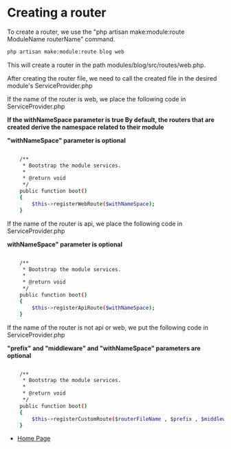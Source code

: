 # Creating a router

To create a router, we use the "php artisan make:module:route ModuleName routerName" command.

``` bash
php artisan make:module:route blog web
```

This will create a router in the path modules/blog/src/routes/web.php.

After creating the router file, we need to call the created file in the desired module's ServiceProvider.php

If the name of the router is web, we place the following code in ServiceProvider.php

**If the withNameSpace parameter is true
By default, the routers that are created derive the namespace related to their module**

**"withNameSpace" parameter is optional**

``` bash

    /**
     * Bootstrap the module services.
     *
     * @return void
     */
    public function boot()
    {
        $this->registerWebRoute($withNameSpace);
    }

```

If the name of the router is api, we place the following code in ServiceProvider.php

**withNameSpace" parameter is optional**

``` bash

    /**
     * Bootstrap the module services.
     *
     * @return void
     */
    public function boot()
    {
        $this->registerApiRoute($withNameSpace);
    }

```

If the name of the router is not api or web, we put the following code in ServiceProvider.php

**"prefix" and "middleware" and "withNameSpace" parameters are optional**

``` bash

    /**
     * Bootstrap the module services.
     *
     * @return void
     */
    public function boot()
    {
        $this->registerCustomRoute($routerFileName , $prefix , $middleware , $withNameSpace);
    }

```

- [Home Page](https://idel327.github.io/laravel-modular)